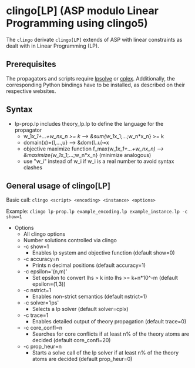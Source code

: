 # clingo[LP] (ASP modulo Linear Programming using clingo5) 
The `clingo` derivate `clingo[LP]` extends of ASP with linear constraints as dealt with in Linear Programming (LP). 

## Prerequisites
The propagators and scripts require [lpsolve](https://sourceforge.net/projects/lpsolve/) or [cplex](https://www.ibm.com/support/knowledgecenter/SSSA5P_12.7.0/ilog.odms.cplex.help/CPLEX/GettingStarted/topics/set_up/Python_setup.html).
Additionally, the corresponding Python bindings have to be installed, as described on their respective websites.

## Syntax
* lp-prop.lp includes theory_lp.lp to define the language for the propagator
    * w_1*x_1+...+w_nx_n >= k --> &sum{w_1*x_1;...;w_n*x_n} >= k
    * domain(x)={l,...,u} --> &dom{l..u}=x
    * objective maximize function f_max(w_1*x_1+...+w_nx_n) --> &maximize{w_1*x_1;...;w_n*x_n} (minimize analogous)
    * use "w_i" instead of w_i if w_i is a real number to avoid syntax clashes

## General usage of clingo[LP]
Basic call:
`clingo <script> <encoding> <instance> <options>`

Example:
`clingo lp-prop.lp example_encoding.lp example_instance.lp -c show=1`

* Options 
    * All clingo options
    * Number solutions controlled via clingo 
    * -c show=1
        * Enables lp system and objective function (default show=0)
    * -c accuracy=n 
        * Prints n decimal positions (default accuracy=1)
    * -c epsilon='(n,m)'
        * Set epsilon to convert lhs > k into lhs >= k+n*10^-m (default epsilon=(1,3))
    * -c nstrict=1
        * Enables non-strict semantics (default nstrict=1)
    * -c solver='lps'
        * Selects a lp solver (default solver=cplx) 
    * -c trace=1
        * Enables detailed output of theory propagation (default trace=0)
    * -c core_confl=n
        * Searches for core conflicts if at least n% of the theory atoms are decided (default core_confl=20)
    * -c prop_heur=n
        * Starts a solve call of the lp solver if at least n% of the theory atoms are decided (default prop_heur=0)

